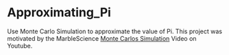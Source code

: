 # Approximating_Pi


Use Monte Carlo Simulation to approximate the value of Pi. 
This project was motivated by the MarbleScience <a href = 'https://www.youtube.com/watch?v=7ESK5SaP-bc&ab_channel=MarbleScience'>Monte Carlos Simulation</a> Video on Youtube. 
